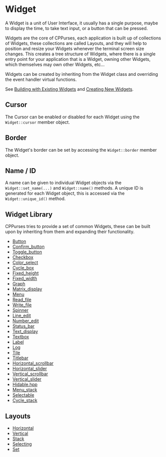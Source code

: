 # Widget

A Widget is a unit of User Interface, it usually has a single purpose, maybe to
display the time, to take text input, or a button that can be pressed.

Widgets are the core of CPPurses, each application is built up of collections of
Widgets, these collections are called Layouts, and they will help to position
and resize your Widgets whenever the terminal screen size changes. This creates
a tree structure of Widgets, where there is a single entry point for your
application that is a Widget, owning other Widgets, which themselves may own
other Widgets, etc...

Widgets can be created by inheriting from the Widget class and overriding the
event handler virtual functions.

See [Building with Existing Widgets](building-with-existing-widgets.md) and
[Creating New Widgets](creating-new-widgets.md).

## Cursor

The Cursor can be enabled or disabled for each Widget using the `Widget::cursor`
member object.

## Border

The Widget's border can be set by accessing the `Widget::border` member object.

## Name / ID

A name can be given to individual Widget objects via the `Widget::set_name(...)`
and `Widget::name()` methods. A unique ID is generated for each Widget object,
this is accessed via the `Widget::unique_id()` method.

## Widget Library

CPPurses tries to provide a set of common Widgets, these can be built upon by
inheriting from them and expanding their functionality.

- [Button](widgets/button.md)
- [Confirm_button](widgets/confirm-button.md)
- [Toggle_button](widgets/toggle-button.md)
- [Checkbox](widgets/checkbox.md)
- [Color_select](widgets/color-select.md)
- [Cycle_box](widgets/cycle-box.md)
- [Fixed_height](widgets/fixed-height.md)
- [Fixed_width](widgets/fixed-width.md)
- [Graph](widgets/graph.md)
- [Matrix_display](widgets/matrix-display.md)
- [Menu](widgets/menu.md)
- [Read_file](widgets/read-file.md)
- [Write_file](widgets/write-file.md)
- [Spinner](widgets/spinner.md)
- [Line_edit](widgets/line-edit.md)
- [Number_edit](widgets/number-edit.md)
- [Status_bar](widgets/status-bar.md)
- [Text_display](widgets/text-display.md)
- [Textbox](widgets/textbox.md)
- [Label](widgets/label.md)
- [Log](widgets/log.md)
- [Tile](widgets/title.md)
- [Titlebar](widgets/titlebar.md)
- [Horizontal_scrollbar](widgets/horizontal-scrollbar.md)
- [Horizontal_slider](widgets/horizontal-slider.md)
- [Vertical_scrollbar](widgets/vertical-scrollbar.md)
- [Vertical_slider](widgets/vertical-slider.md)
- [Hidable.hpp](widgets/hidable.md)
- [Menu_stack](widgets/menu-stack.md)
- [Selectable](widgets/selectable.md)
- [Cycle_stack](widgets/cycle-stack.md)

## Layouts
- [Horizontal](layouts/horizontal.md)
- [Vertical](layouts/vertical.md)
- [Stack](layouts/stack.md)
- [Selecting](layouts/selecting.md)
- [Set](layouts/set.md)
